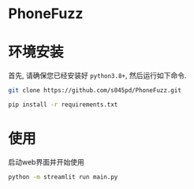 # PhoneFuzz


# 环境安装

首先, 请确保您已经安装好 `python3.8+`, 然后运行如下命令.

```bash
git clone https://github.com/s045pd/PhoneFuzz.git

pip install -r requirements.txt
```

# 使用

启动web界面并开始使用

```bash
python -m streamlit run main.py
```